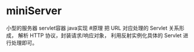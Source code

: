# miniServer
小型的服务器 servlet容器 java实现
#原理
  把 URL 对应处理的 Servlet 关系形成，
  解析 HTTP 协议，封装请求/响应对象，
  利用反射实例化具体的 Servlet 进行处理即可。
